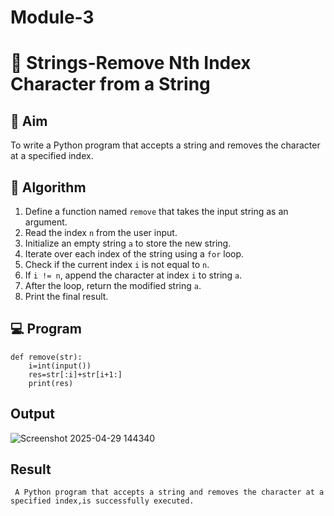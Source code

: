 # Module-3
# 🧹 Strings-Remove Nth Index Character from a String

## 🎯 Aim
To write a Python program that accepts a string and removes the character at a specified index.

## 🧠 Algorithm
1. Define a function named `remove` that takes the input string as an argument.
2. Read the index `n` from the user input.
3. Initialize an empty string `a` to store the new string.
4. Iterate over each index of the string using a `for` loop.
5. Check if the current index `i` is not equal to `n`.
6. If `i != n`, append the character at index `i` to string `a`.
7. After the loop, return the modified string `a`.
8. Print the final result.

## 💻 Program
```
def remove(str):
    i=int(input())
    res=str[:i]+str[i+1:]
    print(res)
```

## Output
![Screenshot 2025-04-29 144340](https://github.com/user-attachments/assets/f04a0331-efab-4b43-bd66-ec0f8c2c3658)


## Result
     A Python program that accepts a string and removes the character at a specified index,is successfully executed.

